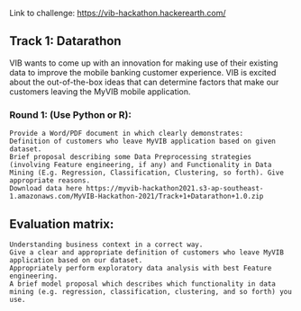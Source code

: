 Link to challenge: https://vib-hackathon.hackerearth.com/

## Track 1: Datarathon
VIB wants to come up with an innovation for making use of their existing data to improve the mobile banking customer experience. VIB is excited about the out-of-the-box ideas that can determine factors that make our customers leaving the MyVIB mobile application.
 
### Round 1: (Use Python or R):

    Provide a Word/PDF document in which clearly demonstrates:
    Definition of customers who leave MyVIB application based on given dataset.
    Brief proposal describing some Data Preprocessing strategies (involving Feature engineering, if any) and Functionality in Data Mining (E.g. Regression, Classification, Clustering, so forth). Give appropriate reasons.
    Download data here https://myvib-hackathon2021.s3-ap-southeast-1.amazonaws.com/MyVIB-Hackathon-2021/Track+1+Datarathon+1.0.zip

## Evaluation matrix:

    Understanding business context in a correct way.
    Give a clear and appropriate definition of customers who leave MyVIB application based on our dataset.
    Appropriately perform exploratory data analysis with best Feature engineering.
    A brief model proposal which describes which functionality in data mining (e.g. regression, classification, clustering, and so forth) you use.
